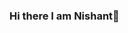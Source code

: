 ### Hi there I am Nishant👋

<!--
**el-psy-congroooo/el-psy-congroooo** is a ✨ _special_ ✨ repository because its `README.md` (this file) appears on your GitHub profile.

Here are some ideas to get you started:

- 🔭 I’m currently working on REST APIs and Web Scraping
- 🌱 I’m currently learning Flask, Flask-RESTful and to make CRUD and REST APIs using them.
- 👯 I’m looking to collaborate on open source projects.
- 💬 Ask me about Web Scraping, Flask, Flask-RESTful
- 📫 How to reach me: 
https://www.linkedin.com/in/nishant-awasthi-1970b3193/  https://github.com/el-psy-congroooo  

-->
